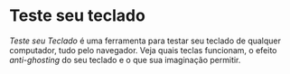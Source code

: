 # Teste seu teclado

*Teste seu Teclado* é uma ferramenta para testar seu teclado de qualquer computador, tudo pelo navegador. Veja quais teclas funcionam, o efeito _anti-ghosting_ do seu teclado e o que sua imaginação permitir.

